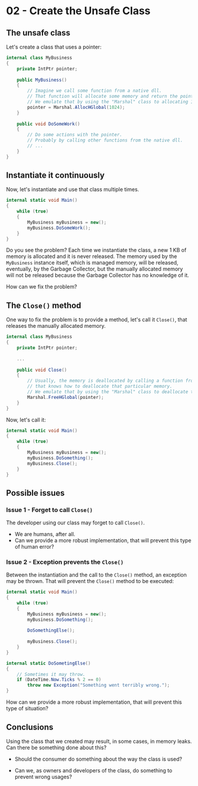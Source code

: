 # 02 - Create the Unsafe Class

## The unsafe class

Let's create a class that uses a pointer:

```csharp
internal class MyBusiness
{
    private IntPtr pointer;
    
    public MyBusiness()
    {
        // Imagine we call some function from a native dll.
        // That function will allocate some memory and return the pointer.
        // We emulate that by using the "Marshal" class to allocating 1 KB of memory.
        pointer = Marshal.AllocHGlobal(1024);
    }
    
    public void DoSomeWork()
    {
        // Do some actions with the pointer.
        // Probably by calling other functions from the native dll.
        // ...
    }
}
```

## Instantiate it continuously

Now, let's instantiate and use that class multiple times.

```csharp
internal static void Main()
{
    while (true)
    {
        MyBusiness myBusiness = new();
        myBusiness.DoSomeWork();
    }
}
```

Do you see the problem? Each time we instantiate the class, a new 1 KB of memory is allocated and it is never released. The memory used by the `MyBusiness` instance itself, which is managed memory, will be released, eventually, by the Garbage Collector, but the manually allocated memory will not be released because the Garbage Collector has no knowledge of it.

How can we fix the problem?

## The `Close()` method

One way to fix the problem is to provide a method, let's call it `Close()`, that releases the manually allocated memory.

```csharp
internal class MyBusiness
{
    private IntPtr pointer;
    
    ...
    
    public void Close()
    {
        // Usually, the memory is deallocated by calling a function from the initial native dll,
        // that knows how to deallocate that particular memory.
        // We emulate that by using the "Marshal" class to deallocate the 1 KB of memory.
        Marshal.FreeHGlobal(pointer);
    }
}
```

Now, let's call it:

```csharp
internal static void Main()
{
    while (true)
    {
        MyBusiness myBusiness = new();
        myBusiness.DoSomething();
        myBusiness.Close();
    }
}
```

## Possible issues

### Issue 1 - Forget to call `Close()`

The developer using our class may forget to call `Close()`.

- We are humans, after all.
- Can we provide a more robust implementation, that will prevent this type of human error?

### Issue 2 - Exception prevents the `Close()`

Between the instantiation and the call to the `Close()` method, an exception may be thrown. That will prevent the `Close()` method to be executed:

```csharp
internal static void Main()
{
    while (true)
    {
        MyBusiness myBusiness = new();
        myBusiness.DoSomething();
        
        DoSomethingElse();
        
        myBusiness.Close();
    }
}

internal static DoSometingElse()
{
    // Sometimes it may throw.    
    if (DateTime.Now.Ticks % 2 == 0)
        throw new Exception("Something went terribly wrong.");
}
```

How can we provide a more robust implementation, that will prevent this type of situation?

## Conclusions

Using the class that we created may result, in some cases, in memory leaks. Can there be something done about this?

- Should the consumer do something about the way the class is used?

- Can we, as owners and developers of the class, do something to prevent wrong usages?